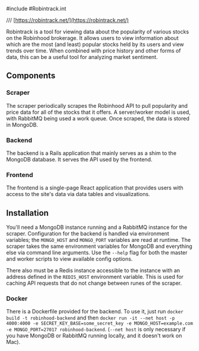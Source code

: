 #include
#Robintrack.int


///
[https://robintrack.net/](https://robintrack.net/)

Robintrack is a tool for viewing data about the popularity of various stocks on the Robinhood brokerage. It allows users to view information about which are the most (and least) popular stocks held by its users and view trends over time. When combined with price history and other forms of data, this can be a useful tool for analyzing market sentiment.

## Components

### Scraper

The scraper periodically scrapes the Robinhood API to pull popularity and price data for all of the stocks that it offers. A server/worker model is used, with RabbitMQ being used a work queue. Once scraped, the data is stored in MongoDB.

### Backend

The backend is a Rails application that mainly serves as a shim to the MongoDB database. It serves the API used by the frontend.

### Frontend

The frontend is a single-page React application that provides users with access to the site's data via data tables and visualizations.

## Installation

You'll need a MongoDB instance running and a RabbitMQ instance for the scraper. Configuration for the backend is handled via environment variables; the `MONGO_HOST` and `MONGO_PORT` variables are read at runtime. The scraper takes the same environment variables for MongoDB and everything else via command line arguments. Use the `--help` flag for both the master and worker scripts to view available config options.

There also must be a Redis instance accessible to the instance with an address defined in the `REDIS_HOST` environment variable. This is used for caching API requests that do not change between runes of the scraper.

### Docker

There is a Dockerfile provided for the backend. To use it, just run `docker build -t robinhood-backend` and then `docker run -it --net host -p 4000:4000 -e SECRET_KEY_BASE=some_secret_key -e MONGO_HOST=example.com -e MONGO_PORT=27017 robinhood-backend`. (`--net host` is only necessary if you have MongoDB or RabbitMQ running locally, and it doesn't work on Mac).
